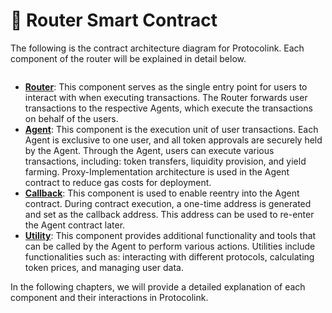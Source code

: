 # 💠 Router Smart Contract



The following is the contract architecture diagram for Protocolink. Each component of the router will be explained in detail below.&#x20;

<div align="left">

<figure><img src="https://lh5.googleusercontent.com/YaDNu0MTtbyVqmhXZO3vqnTHhEXkgzvP64RlOTbrtVKWX5A9o0p9QZeqAP2UFNzMFRTbhWaq5tOrLXCuFV6tJIpxacQm-wAkYSnnh_I512syfQq1WeWCPUBRei8axTNV7UI9ddXXXXJSFDm7fVA7AkA" alt=""><figcaption></figcaption></figure>

</div>

* [**Router**](router.md): This component serves as the single entry point for users to interact with when executing transactions. The Router forwards user transactions to the respective Agents, which execute the transactions on behalf of the users.
* [**Agent**](agent.md): This component is the execution unit of user transactions. Each Agent is exclusive to one user, and all token approvals are securely held by the Agent. Through the Agent, users can execute various transactions, including: token transfers, liquidity provision, and yield farming. Proxy-Implementation architecture is used in the Agent contract to reduce gas costs for deployment.
* [**Callback**](flash-loan-callback.md): This component is used to enable reentry into the Agent contract. During contract execution, a one-time address is generated and set as the callback address. This address can be used to re-enter the Agent contract later.
* [**Utility**](maker-utility.md): This component provides additional functionality and tools that can be called by the Agent to perform various actions. Utilities include functionalities such as: interacting with different protocols, calculating token prices, and managing user data.

In the following chapters, we will provide a detailed explanation of each component and their interactions in Protocolink.&#x20;
